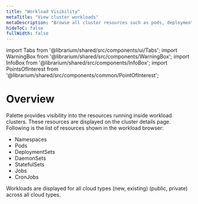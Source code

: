 ```yaml
---
title: "Workload Visibility"
metaTitle: "View cluster workloads"
metaDescription: "Browse all cluster resources such as pods, deployment sets, etc."
hideToC: false
fullWidth: false
---
```


import Tabs from '@librarium/shared/src/components/ui/Tabs';
import WarningBox from '@librarium/shared/src/components/WarningBox';
import InfoBox from '@librarium/shared/src/components/InfoBox';
import PointsOfInterest from '@librarium/shared/src/components/common/PointOfInterest';

# Overview

Palette provides visibility into the resources running inside workload clusters. These resources are displayed on the cluster details page. Following is the list of resources shown in the workload browser:

* Namespaces
* Pods
* DeploymentSets
* DaemonSets
* StatefulSets
* Jobs
* CronJobs

<InfoBox>
    Workloads are displayed for all cloud types (new, existing) (public, private) across all cloud types.
</InfoBox>
